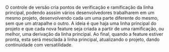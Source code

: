 O controle de versão cria pontos de verificação e ramificação da linha principal, podendo asssim vários desenvolvedores trabalharem em um mesmo projeto, desenvolvendo cada um uma parte diferente do mesmo, sem que um atrapalhe o outro. A ideia é que haja uma linha principal do projeto e que cada nova feature seja criada a partir de uma ramificação, ou melhor, uma derivação da linha principal. Ao final, quando a feature estiver pronta, esta será mesclada à linha principal, atualizando o projeto, dando continuidade com versatilidade.
